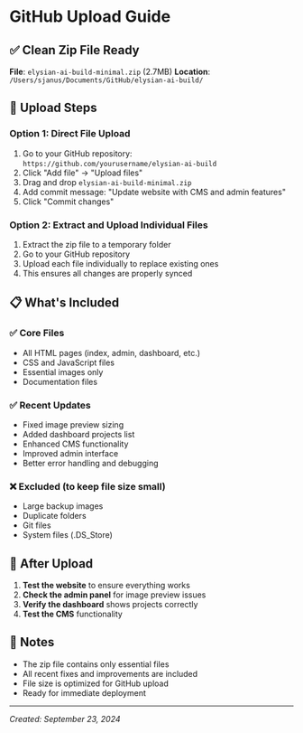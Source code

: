 # GitHub Upload Guide

## ✅ Clean Zip File Ready

**File**: `elysian-ai-build-minimal.zip` (2.7MB)
**Location**: `/Users/sjanus/Documents/GitHub/elysian-ai-build/`

## 🚀 Upload Steps

### Option 1: Direct File Upload
1. Go to your GitHub repository: `https://github.com/yourusername/elysian-ai-build`
2. Click "Add file" → "Upload files"
3. Drag and drop `elysian-ai-build-minimal.zip`
4. Add commit message: "Update website with CMS and admin features"
5. Click "Commit changes"

### Option 2: Extract and Upload Individual Files
1. Extract the zip file to a temporary folder
2. Go to your GitHub repository
3. Upload each file individually to replace existing ones
4. This ensures all changes are properly synced

## 📋 What's Included

### ✅ Core Files
- All HTML pages (index, admin, dashboard, etc.)
- CSS and JavaScript files
- Essential images only
- Documentation files

### ✅ Recent Updates
- Fixed image preview sizing
- Added dashboard projects list
- Enhanced CMS functionality
- Improved admin interface
- Better error handling and debugging

### ❌ Excluded (to keep file size small)
- Large backup images
- Duplicate folders
- Git files
- System files (.DS_Store)

## 🔧 After Upload

1. **Test the website** to ensure everything works
2. **Check the admin panel** for image preview issues
3. **Verify the dashboard** shows projects correctly
4. **Test the CMS** functionality

## 📝 Notes

- The zip file contains only essential files
- All recent fixes and improvements are included
- File size is optimized for GitHub upload
- Ready for immediate deployment

---
*Created: September 23, 2024*
